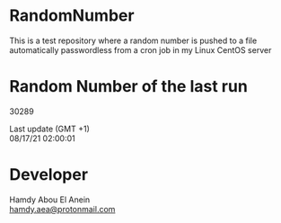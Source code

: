 # RandomNumber    
This is a test repository where a random number is pushed to a file automatically passwordless from a cron job in my Linux CentOS server    
# Random Number of the last run   
30289
      
Last update (GMT +1)    
08/17/21 02:00:01
# Developer    
Hamdy Abou El Anein   
hamdy.aea@protonmail.com
